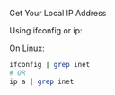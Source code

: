Get Your Local IP Address

Using ifconfig or ip:

On Linux:	

```bash
ifconfig | grep inet
# OR
ip a | grep inet
```
